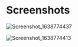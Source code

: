 # Screenshots

![Screenshot_1638774437](https://user-images.githubusercontent.com/93266653/144802721-f396e6ce-2236-4248-827c-9ff9b5e5c0a5.png)

![Screenshot_1638774413](https://user-images.githubusercontent.com/93266653/144802735-bfd00582-1ca6-48f0-98ae-28f655798dc4.png)
